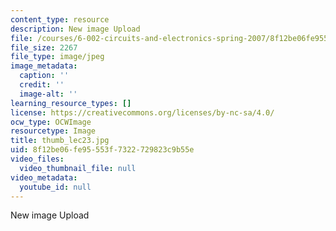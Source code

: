 ```yaml
---
content_type: resource
description: New image Upload
file: /courses/6-002-circuits-and-electronics-spring-2007/8f12be06fe95553f7322729823c9b55e_thumb_lec23.jpg
file_size: 2267
file_type: image/jpeg
image_metadata:
  caption: ''
  credit: ''
  image-alt: ''
learning_resource_types: []
license: https://creativecommons.org/licenses/by-nc-sa/4.0/
ocw_type: OCWImage
resourcetype: Image
title: thumb_lec23.jpg
uid: 8f12be06-fe95-553f-7322-729823c9b55e
video_files:
  video_thumbnail_file: null
video_metadata:
  youtube_id: null
---
```

New image Upload